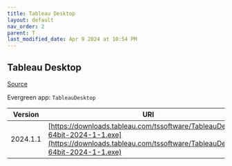 ```yaml
---
title: Tableau Desktop
layout: default
nav_order: 2
parent: T
last_modified_date: Apr 9 2024 at 10:54 PM
---
```


## Tableau Desktop

[Source](https://www.tableau.com/)

Evergreen app: `TableauDesktop`

| Version  | URI                                                                                                                                                      |
| -------- | -------------------------------------------------------------------------------------------------------------------------------------------------------- |
| 2024.1.1 | [https://downloads.tableau.com/tssoftware/TableauDesktop-64bit-2024-1-1.exe](https://downloads.tableau.com/tssoftware/TableauDesktop-64bit-2024-1-1.exe) |

